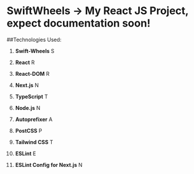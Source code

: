 # SwiftWheels -> My React JS Project, expect documentation soon!

##Technologies Used:
1. **Swift-Wheels**
   <img src="./icons/swift.svg" alt="Swift" width="14" height="14">

2. **React**
   <img src="./icons/react.svg" alt="React" width="14" height="14">

3. **React-DOM**
   <img src="./icons/react.svg" alt="React-DOM" width="14" height="14">

4. **Next.js**
   <img src="./icons/next-dot-js.svg" alt="Next.js" width="14" height="14">

5. **TypeScript**
   <img src="./icons/typescript.svg" alt="TypeScript" width="14" height="14">

6. **Node.js**
   <img src="./icons/node-dot-js.svg" alt="Node.js" width="14" height="14">

7. **Autoprefixer**
   <img src="./icons/postcss.svg" alt="Autoprefixer" width="14" height="14">

8. **PostCSS**
   <img src="./icons/postcss.svg" alt="PostCSS" width="14" height="14">

9. **Tailwind CSS**
   <img src="./icons/tailwindcss.svg" alt="Tailwind CSS" width="14" height="14">

10. **ESLint**
    <img src="./icons/eslint.svg" alt="ESLint" width="14" height="14">

11. **ESLint Config for Next.js**
    <img src="./icons/next-dot-js.svg" alt="Next.js" width="14" height="14">

